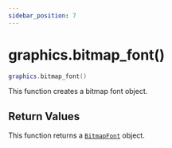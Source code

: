 ```yaml
---
sidebar_position: 7
---
```


# graphics.bitmap_font()
```lua
graphics.bitmap_font()
```
This function creates a bitmap font object.


## Return Values
This function returns a [`BitmapFont`](/libs/graphics/BitmapFont) object.
